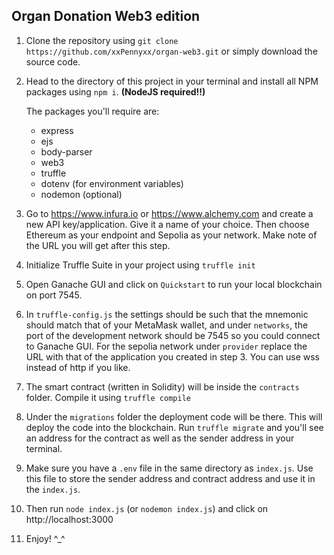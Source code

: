 ## Organ Donation Web3 edition

1. Clone the repository using `git clone https://github.com/xxPennyxx/organ-web3.git` or simply download the source code.
2. Head to the directory of this project in your terminal and install all NPM packages using `npm i`. **(NodeJS required!!)**
   
   The packages you'll require are:
   - express
   - ejs
   - body-parser
   - web3
   - truffle
   - dotenv (for environment variables)
   - nodemon (optional)
3. Go to https://www.infura.io or https://www.alchemy.com and create a new API key/application. Give it a name of your choice. Then choose Ethereum as your endpoint and Sepolia as your network. Make note of the URL you will get after this step.
4. Initialize Truffle Suite in your project using `truffle init`
5. Open Ganache GUI and click on `Quickstart` to run your local blockchain on port 7545.
6. In `truffle-config.js` the settings should be such that the mnemonic should match that of your MetaMask wallet, and under `networks`, the port of the development network should be 7545 so you could connect to Ganache GUI. For the sepolia network under `provider` replace the URL with that of the application you created in step 3. You can use wss instead of http if you like.
7. The smart contract (written in Solidity) will be inside the `contracts` folder. Compile it using `truffle compile`
8. Under the `migrations` folder the deployment code will be there. This will deploy the code into the blockchain. Run `truffle migrate` and you'll see an address for the contract as well as the sender address in your terminal.
9. Make sure you have a `.env` file in the same directory as `index.js`. Use this file to store the sender address and contract address and use it in the `index.js`. 
10. Then run `node index.js` (or `nodemon index.js`) and click on http://localhost:3000
11. Enjoy! ^_^